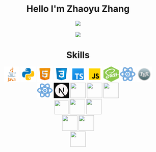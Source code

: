 <h1 align="center">
  Hello I'm Zhaoyu Zhang
</h1>

[//]: # "My github stats, contain actions and languages used, powered by [Anuraghazra's GitHub Readme Stats](https://github.com/anuraghazra/github-readme-stats)" 

<div align="center"> 
  <img height=200 align="center" src="https://github-readme-stats.vercel.app/api?username=Zhayu517&count_private=true&show_icons=true&theme=onedark" />
  <br />
  <br />
  <img height=150 align="center" src="https://github-readme-stats.vercel.app/api/top-langs/?username=Zhayu517&layout=compact&theme=onedark" />
</div>

<h1 align="center">
  Skills
</h1>

<div align="center">
  <!-- https://icons8.com/icons -->
  <a href="https://dev.java/"><img src="images/java.svg" width=48 height=48></a>
  <a href="https://www.python.org/"><img src="images/python.svg" width=48 height=48></a>
  <a href="https://developer.mozilla.org/en-US/docs/Glossary/HTML5"><img src="images/html5.svg" width=48 height=48></a>
  <a href="https://developer.mozilla.org/en-US/docs/Web/CSS"><img src="images/css3.svg" width=48 height=48></a>
  <a href="https://www.typescriptlang.org/"><img src="images/typescript.svg" width=48 height=48></a>
  <a href="https://www.javascript.com/"><img src="images/javascript.svg" width=48 height=48></a>
  <a href="https://sass-lang.com/"><img src="images/sass.svg" width=48 height=48></a>
  <a href=""><img src="images/react.svg" width=48 height=48></a>
  <a href=""><img src="images/latex.svg" width=48 height=48></a>
  
</div>

<div align="center">
  <a href="https://reactjs.org/"><img src="images/react.svg" width=48 height=48></a>
  <a href="https://nextjs.org/"><img src="images/next.js.svg" width=48 height=48></a>
  <a href="https://sass-lang.com/"><img src="images/icons8-sass.svg" width=48 height=48></a>
  <a href="https://github.com/pugjs/pug"><img src="images/pug-final-logo-_-colour-128.svg" width=48 height=48></a>
  <a href="https://threejs.org/"><img src="images/threejs.svg" width=48 height=48></a>
</div>

<div align="center">
  <a href="https://pytorch.org/"><img src="images/pytorch-icon.svg" width=44 height=44></a>
  <a href="https://numpy.org/"><img src="images/numpy-icon.svg" width=48 height=48></a>
  <a href="https://matplotlib.org/"><img src="images/Matplotlib_icon.svg" width=48 height=48></a>
</div>

<div align="center">
  <a href="https://www.blender.org/"><img src="images/blender.svg" width=48 height=48></a>
  <a href="https://unity.com/"><img src="images/icons8-unity.svg" width=48 height=48></a>
</div>

<div align="center">
  <a href="https://aws.amazon.com/"><img src="images/icons8-amazon-web-services.svg" width=48 height=48></a>
</div>
